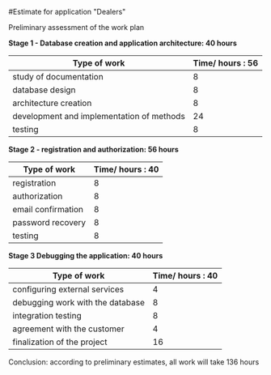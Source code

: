 #Estimate for application "Dealers"

Preliminary assessment of the work plan 

**Stage 1 - Database creation and application architecture: 40 hours**

Type of work | Time/ hours : 56
---|---
study of documentation | 8
database design | 8
architecture creation | 8
development and implementation of methods | 24
testing | 8

**Stage 2 - registration and authorization: 56 hours**

Type of work | Time/ hours : 40
---|---
registration              | 8
authorization             | 8
email confirmation        | 8
password recovery         | 8
testing                   | 8

**Stage 3 Debugging the application: 40 hours**

Type of work | Time/ hours : 40
---|---
configuring external services | 4
debugging work with the database | 8
integration testing | 8
agreement with the customer | 4
finalization of the project | 16


Conclusion: according to preliminary estimates, all work will take 136 hours 